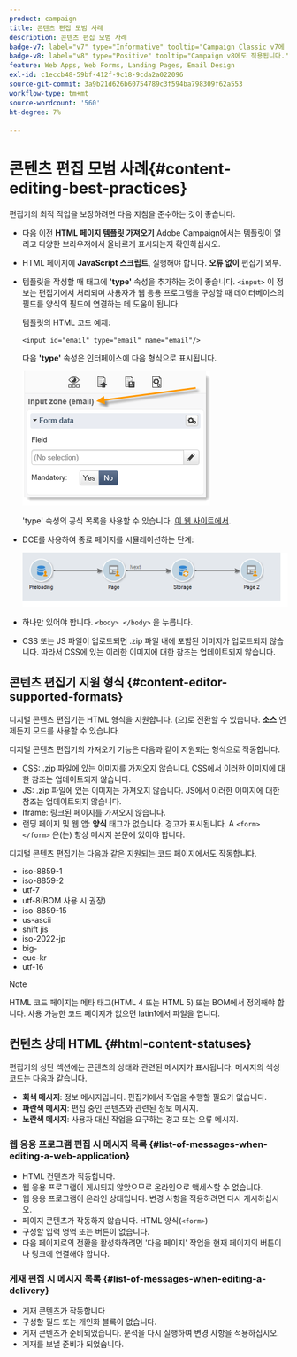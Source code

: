 ```yaml
---
product: campaign
title: 콘텐츠 편집 모범 사례
description: 콘텐츠 편집 모범 사례
badge-v7: label="v7" type="Informative" tooltip="Campaign Classic v7에 적용"
badge-v8: label="v8" type="Positive" tooltip="Campaign v8에도 적용됩니다."
feature: Web Apps, Web Forms, Landing Pages, Email Design
exl-id: c1eccb48-59bf-412f-9c18-9cda2a022096
source-git-commit: 3a9b21d626b60754789c3f594ba798309f62a553
workflow-type: tm+mt
source-wordcount: '560'
ht-degree: 7%

---
```


# 콘텐츠 편집 모범 사례{#content-editing-best-practices}



편집기의 최적 작업을 보장하려면 다음 지침을 준수하는 것이 좋습니다.

* 다음 이전 **HTML 페이지 템플릿 가져오기** Adobe Campaign에서는 템플릿이 열리고 다양한 브라우저에서 올바르게 표시되는지 확인하십시오.
* HTML 페이지에 **JavaScript 스크립트**, 실행해야 합니다. **오류 없이** 편집기 외부.
* 템플릿을 작성할 때 태그에 **&#39;type&#39;** 속성을 추가하는 것이 좋습니다. `<input>` 이 정보는 편집기에서 처리되며 사용자가 웹 응용 프로그램을 구성할 때 데이터베이스의 필드를 양식의 필드에 연결하는 데 도움이 됩니다.

  템플릿의 HTML 코드 예제:

  ```
  <input id="email" type="email" name="email"/>
  ```

  다음 **&#39;type&#39;** 속성은 인터페이스에 다음 형식으로 표시됩니다.

  ![](assets/dce_sidebar_inputtypechanges.png)

  &#39;type&#39; 속성의 공식 목록을 사용할 수 있습니다. [이 웹 사이트에서](https://www.w3schools.com/tags/att_input_type.asp).

* DCE를 사용하여 종료 페이지를 시뮬레이션하는 단계:

  ![](assets/dce_enchainement.png)

* 하나만 있어야 합니다. `<body> </body>` 을 누릅니다.
* CSS 또는 JS 파일이 업로드되면 .zip 파일 내에 포함된 이미지가 업로드되지 않습니다. 따라서 CSS에 있는 이러한 이미지에 대한 참조는 업데이트되지 않습니다.

## 콘텐츠 편집기 지원 형식 {#content-editor-supported-formats}

디지털 콘텐츠 편집기는 HTML 형식을 지원합니다. (으)로 전환할 수 있습니다. **소스** 언제든지 모드를 사용할 수 있습니다.

디지털 콘텐츠 편집기의 가져오기 기능은 다음과 같이 지원되는 형식으로 작동합니다.

* CSS: .zip 파일에 있는 이미지를 가져오지 않습니다. CSS에서 이러한 이미지에 대한 참조는 업데이트되지 않습니다.
* JS: .zip 파일에 있는 이미지는 가져오지 않습니다. JS에서 이러한 이미지에 대한 참조는 업데이트되지 않습니다.
* Iframe: 링크된 페이지를 가져오지 않습니다.
* 랜딩 페이지 및 웹 앱: **양식** 태그가 없습니다. 경고가 표시됩니다. A `<form> </form>` 은(는) 항상 메시지 본문에 있어야 합니다.

디지털 콘텐츠 편집기는 다음과 같은 지원되는 코드 페이지에서도 작동합니다.

* iso-8859-1
* iso-8859-2
* utf-7
* utf-8(BOM 사용 시 권장)
* iso-8859-15
* us-ascii
* shift jis
* iso-2022-jp
* big-
* euc-kr
* utf-16

>[!NOTE]
>
>HTML 코드 페이지는 메타 태그(HTML 4 또는 HTML 5) 또는 BOM에서 정의해야 합니다. 사용 가능한 코드 페이지가 없으면 latin1에서 파일을 엽니다.

## 컨텐츠 상태 HTML {#html-content-statuses}

편집기의 상단 섹션에는 콘텐츠의 상태와 관련된 메시지가 표시됩니다. 메시지의 색상 코드는 다음과 같습니다.

* **회색 메시지**: 정보 메시지입니다. 편집기에서 작업을 수행할 필요가 없습니다.
* **파란색 메시지**: 편집 중인 콘텐츠와 관련된 정보 메시지.
* **노란색 메시지**: 사용자 대신 작업을 요구하는 경고 또는 오류 메시지.

### 웹 응용 프로그램 편집 시 메시지 목록 {#list-of-messages-when-editing-a-web-application}

* HTML 컨텐츠가 작동합니다.
* 웹 응용 프로그램이 게시되지 않았으므로 온라인으로 액세스할 수 없습니다.
* 웹 응용 프로그램이 온라인 상태입니다. 변경 사항을 적용하려면 다시 게시하십시오.
* 페이지 콘텐츠가 작동하지 않습니다. HTML 양식(`<form>`)
* 구성할 입력 영역 또는 버튼이 없습니다.
* 다음 페이지로의 전환을 활성화하려면 &#39;다음 페이지&#39; 작업을 현재 페이지의 버튼이나 링크에 연결해야 합니다.

### 게재 편집 시 메시지 목록 {#list-of-messages-when-editing-a-delivery}

* 게재 콘텐츠가 작동합니다
* 구성할 필드 또는 개인화 블록이 없습니다.
* 게재 콘텐츠가 준비되었습니다. 분석을 다시 실행하여 변경 사항을 적용하십시오.
* 게재를 보낼 준비가 되었습니다.
